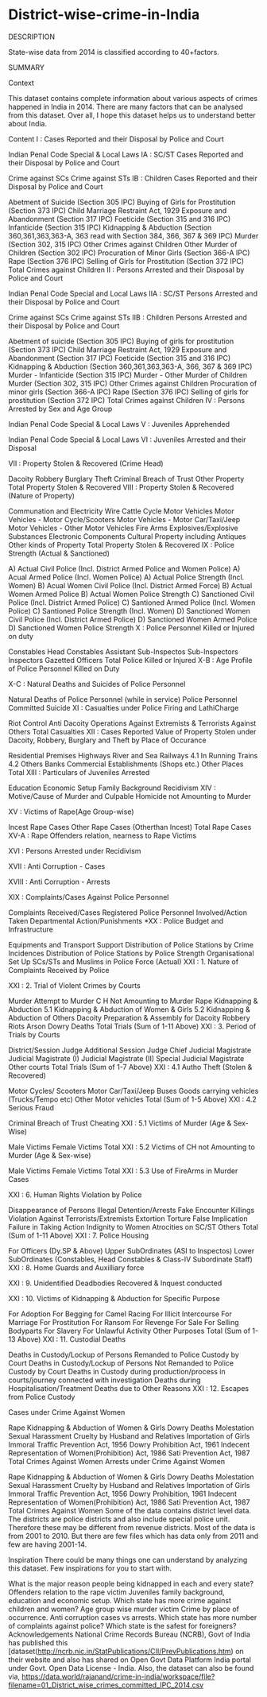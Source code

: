 # District-wise-crime-in-India
DESCRIPTION

State-wise data from 2014 is classified according to 40+factors. 

SUMMARY

Context

This dataset contains complete information about various aspects of crimes happened in India in 2014. There are many factors that can be analysed from this dataset. Over all, I hope this dataset helps us to understand better about India.

Content
I : Cases Reported and their Disposal by Police and Court

Indian Penal Code
Special & Local Laws
IA : SC/ST Cases Reported and their Disposal by Police and Court

Crime against SCs
Crime against STs
IB : Children Cases Reported and their Disposal by Police and Court

Abetment of Suicide (Section 305 IPC)
Buying of Girls for Prostitution (Section 373 IPC)
Child Marriage Restraint Act, 1929
Exposure and Abandonment (Section 317 IPC)
Foeticide (Section 315 and 316 IPC)
Infanticide (Section 315 IPC)
Kidnapping & Abduction (Section 360,361,363,363-A, 363 read with Section 384, 366, 367 & 369 IPC)
Murder (Section 302, 315 IPC)
Other Crimes against Children
Other Murder of Children (Section 302 IPC)
Procuration of Minor Girls (Section 366-A IPC)
Rape (Section 376 IPC)
Selling of Girls for Prostitution (Section 372 IPC)
Total Crimes against Children
II : Persons Arrested and their Disposal by Police and Court

Indian Penal Code
Special and Local Laws
IIA : SC/ST Persons Arrested and their Disposal by Police and Court

Crime against SCs
Crime against STs
IIB : Children Persons Arrested and their Disposal by Police and Court

Abetment of suicide (Section 305 IPC)
Buying of girls for prostitution (Section 373 IPC)
Child Marriage Restraint Act, 1929
Exposure and Abandonment (Section 317 IPC)
Foeticide (Section 315 and 316 IPC)
Kidnapping & Abduction (Section 360,361,363,363-A, 366, 367 & 369 IPC)
Murder - Infanticide (Section 315 IPC)
Murder - Other Murder of Children
Murder (Section 302, 315 IPC)
Other Crimes against Children
Procuration of minor girls (Section 366-A IPC)
Rape (Section 376 IPC)
Selling of girls for prostitution (Section 372 IPC)
Total Crimes against Children
IV : Persons Arrested by Sex and Age Group

Indian Penal Code
Special & Local Laws
V : Juveniles Apprehended

Indian Penal Code
Special & Local Laws
VI : Juveniles Arrested and their Disposal

VII : Property Stolen & Recovered (Crime Head)

Dacoity
Robbery
Burglary
Theft
Criminal Breach of Trust
Other Property
Total Property Stolen & Recovered
VIII : Property Stolen & Recovered (Nature of Property)

Communation and Electricity Wire
Cattle
Cycle
Motor Vehicles
Motor Vehicles - Motor Cycle/Scooters
Motor Vehicles - Motor Car/Taxi/Jeep
Motor Vehicles - Other Motor Vehicles
Fire Arms
Explosives/Explosive Substances
Electronic Components
Cultural Property including Antiques
Other kinds of Property
Total Property Stolen & Recovered
IX : Police Strength (Actual & Sanctioned)

A) Actual Civil Police (Incl. District Armed Police and Women Police)
A) Acual Armed Police (Incl. Women Police)
A) Actual Police Strength (Incl. Women)
B) Acual Women Civil Police (Incl. District Armed Force)
B) Actual Women Armed Police
B) Actual Women Police Strength
C) Sanctioned Civil Police (Incl. District Armed Police)
C) Santioned Armed Police (Incl. Women Police)
C) Santioned Police Strength (Incl. Women)
D) Sanctioned Women Civil Police (Incl. District Armed Police)
D) Sanctioned Women Armed Police
D) Sanctioned Women Police Strength
X : Police Personnel Killed or Injured on duty

Constables
Head Constables
Assistant Sub-Inspectos
Sub-Inspectors
Inspectors
Gazetted Officers
Total Police Killed or Injured
X-B : Age Profile of Police Personnel Killed on Duty

X-C : Natural Deaths and Suicides of Police Personnel

Natural Deaths of Police Personnel (while in service)
Police Personnel Committed Suicide
XI : Casualties under Police Firing and LathiCharge

Riot Control
Anti Dacoity Operations
Against Extremists & Terrorists
Against Others
Total Casualties
XII : Cases Reported Value of Property Stolen under Dacoity, Robbery, Burglary and Theft by Place of Occurance

Residential Premises
Highways
River and Sea
Railways
4.1 In Running Trains
4.2 Others
Banks
Commercial Establishments (Shops etc.)
Other Places
Total
XIII : Particulars of Juveniles Arrested

Education
Economic Setup
Family Background
Recidivism
XIV : Motive/Cause of Murder and Culpable Homicide not Amounting to Murder

XV : Victims of Rape(Age Group-wise)

Incest Rape Cases
Other Rape Cases (Otherthan Incest)
Total Rape Cases
XV-A : Rape Offenders relation, nearness to Rape Victims

XVI : Persons Arrested under Recidivism

XVII : Anti Corruption - Cases

XVIII : Anti Corruption - Arrests

XIX : Complaints/Cases Against Police Personnel

Complaints Received/Cases Registered
Police Personnel Involved/Action Taken
Departmental Action/Punishments
*XX : Police Budget and Infrastructure

Equipments and Transport Support
Distribution of Police Stations by Crime Incidences
Distribution of Police Stations by Police Strength
Organisational Set Up
SCs/STs and Muslims in Police Force (Actual)
XXI : 1. Nature of Complaints Received by Police

XXI : 2. Trial of Violent Crimes by Courts

Murder
Attempt to Murder
C H Not Amounting to Murder
Rape
Kidnapping & Abduction
5.1 Kidnapping & Abduction of Women & Girls
5.2 Kidnapping & Abduction of Others
Dacoity
Preparation & Assembly for Dacoity
Robbery
Riots
Arson
Dowry Deaths
Total Trials (Sum of 1-11 Above)
XXI : 3. Period of Trials by Courts

District/Session Judge
Additional Session Judge
Chief Judicial Magistrate
Judicial Magistrate (I)
Judicial Magistrate (II)
Special Judicial Magistrate
Other courts
Total Trials (Sum of 1-7 Above)
XXI : 4.1 Autho Theft (Stolen & Recovered)

Motor Cycles/ Scooters
Motor Car/Taxi/Jeep
Buses
Goods carrying vehicles (Trucks/Tempo etc)
Other Motor vehicles
Total (Sum of 1-5 Above)
XXI : 4.2 Serious Fraud

Criminal Breach of Trust
Cheating
XXI : 5.1 Victims of Murder (Age & Sex-Wise)

Male Victims
Female Victims
Total
XXI : 5.2 Victims of CH not Amounting to Murder (Age & Sex-wise)

Male Victims
Female Victims
Total
XXI : 5.3 Use of FireArms in Murder Cases

XXI : 6. Human Rights Violation by Police

Disappearance of Persons
Illegal Detention/Arrests
Fake Encounter Killings
Violation Against Terrorists/Extremists
Extortion
Torture
False Implication
Failure in Taking Action
Indignity to Women
Atrocities on SC/ST
Others
Total (Sum of 1-11 Above)
XXI : 7. Police Housing

For Officers (Dy.SP & Above)
Upper SubOrdinates (ASI to Inspectos)
Lower SubOrdinates (Constables, Head Constables & Class-IV Subordinate Staff)
XXI : 8. Home Guards and Auxilliary force

XXI : 9. Unidentified Deadbodies Recovered & Inquest conducted

XXI : 10. Victims of Kidnapping & Abduction for Specific Purpose

For Adoption
For Begging
for Camel Racing
For Illicit Intercourse
For Marriage
For Prostitution
For Ransom
For Revenge
For Sale
For Selling Bodyparts
For Slavery
For Unlawful Activity
Other Purposes
Total (Sum of 1-13 Above)
XXI : 11. Custodial Deaths

Deaths in Custody/Lockup of Persons Remanded to Police Custody by Court
Deaths in Custody/Lockup of Persons Not Remanded to Police Custody by Court
Deaths in Custody during production/process in courts/journey connected with investigation
Deaths during Hospitalisation/Treatment
Deaths due to Other Reasons
XXI : 12. Escapes from Police Custody

Cases under Crime Against Women

Rape
Kidnapping & Abduction of Women & Girls
Dowry Deaths
Molestation
Sexual Harassment
Cruelty by Husband and Relatives
Importation of Girls
Immoral Traffic Prevention Act, 1956
Dowry Prohibition Act, 1961
Indecent Representation of Women(Prohibition) Act, 1986
Sati Prevention Act, 1987
Total Crimes Against Women
Arrests under Crime Against Women

Rape
Kidnapping & Abduction of Women & Girls
Dowry Deaths
Molestation
Sexual Harassment
Cruelty by Husband and Relatives
Importation of Girls
Immoral Traffic Prevention Act, 1956
Dowry Prohibition, 1961
Indecent Representation of Women(Prohibition) Act, 1986
Sati Prevention Act, 1987
Total Crimes Against Women
Some of the data contains district level data. The districts are police districts and also include special police unit. Therefore these may be different from revenue districts. Most of the data is from 2001 to 2010. But there are few files which has data only from 2011 and few are having 2001-14.

Inspiration
There could be many things one can understand by analyzing this dataset. Few inspirations for you to start with.

What is the major reason people being kidnapped in each and every state?
Offenders relation to the rape victim
Juveniles family background, education and economic setup.
Which state has more crime against children and women?
Age group wise murder victim
Crime by place of occurrence.
Anti corruption cases vs arrests.
Which state has more number of complaints against police?
Which state is the safest for foreigners?
Acknowledgements
National Crime Records Bureau (NCRB), Govt of India has published this [dataset(http://ncrb.nic.in/StatPublications/CII/PrevPublications.htm) on their website and also has shared on Open Govt Data Platform India portal under Govt. Open Data License - India.
Also, the dataset can also be found via,  https://data.world/rajanand/crime-in-india/workspace/file?filename=01_District_wise_crimes_committed_IPC_2014.csv 
